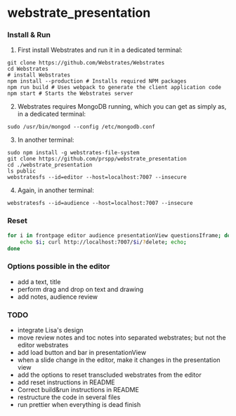 # webstrate_presentation

### Install & Run

1. First install Webstrates and run it in a dedicated terminal:

```
git clone https://github.com/Webstrates/Webstrates
cd Webstrates
# install Webstrates
npm install --production # Installs required NPM packages
npm run build # Uses webpack to generate the client application code
npm start # Starts the Webstrates server
```

2. Webstrates requires MongoDB running, which you can get as simply as, in a dedicated terminal:

```
sudo /usr/bin/mongod --config /etc/mongodb.conf
```

3. In another terminal:

```
sudo npm install -g webstrates-file-system
git clone https://github.com/prspp/webstrate_presentation
cd ./webstrate_presentation
ls public
webstratesfs --id=editor --host=localhost:7007 --insecure
```

4. Again, in another terminal:

```
webstratesfs --id=audience --host=localhost:7007 --insecure
```

### Reset

```bash
for i in frontpage editor audience presentationView questionsIframe; do
	echo $i; curl http://localhost:7007/$i/?delete; echo;
done
```

### **Options possible in the editor**

- add a text, title
- perform drag and drop on text and drawing
- add notes, audience review

### TODO

- integrate Lisa's design
- move review notes and toc notes into separated webstrates; but not the editor webstrates
- add load button and bar in presentationView
- when a slide change in the editor, make it changes in the presentation view
- add the options to reset transcluded webstrates from the editor
- add reset instructions in README
- Correct build&run instructions in README
- restructure the code in several files
- run prettier when everything is dead finish
